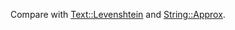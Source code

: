 Compare with [Text::Levenshtein](https://github.com/ReneNyffenegger/PerlModules/tree/master/Text/Levenshtein)
and [String::Approx](https://github.com/ReneNyffenegger/PerlModules/tree/master/String/Approx).
